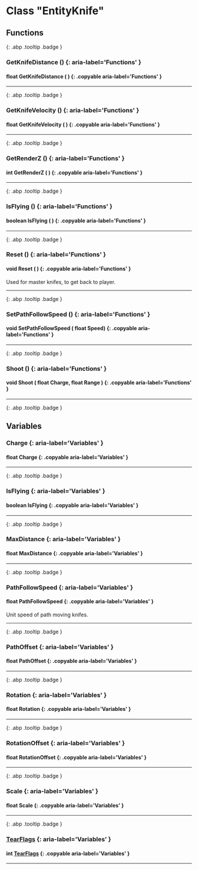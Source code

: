 # Class "EntityKnife"
## Functions
[ ](#){: .abp .tooltip .badge }
### GetKnifeDistance () {: aria-label='Functions' }
#### float GetKnifeDistance ( )  {: .copyable aria-label='Functions' }

___ 
[ ](#){: .abp .tooltip .badge }
### GetKnifeVelocity () {: aria-label='Functions' }
#### float GetKnifeVelocity ( )  {: .copyable aria-label='Functions' }

___ 
[ ](#){: .abp .tooltip .badge }
### GetRenderZ () {: aria-label='Functions' }
#### int GetRenderZ ( )  {: .copyable aria-label='Functions' }

___ 
[ ](#){: .abp .tooltip .badge }
### IsFlying () {: aria-label='Functions' }
#### boolean IsFlying ( )  {: .copyable aria-label='Functions' }

___ 
[ ](#){: .abp .tooltip .badge }
### Reset () {: aria-label='Functions' }
#### void Reset ( )  {: .copyable aria-label='Functions' }
Used for master knifes, to get back to player. 
___ 
[ ](#){: .abp .tooltip .badge }
### SetPathFollowSpeed () {: aria-label='Functions' }
#### void SetPathFollowSpeed ( float Speed)  {: .copyable aria-label='Functions' }

___ 
[ ](#){: .abp .tooltip .badge }
### Shoot () {: aria-label='Functions' }
#### void Shoot ( float Charge, float Range )  {: .copyable aria-label='Functions' }

___ 
[ ](#){: .abp .tooltip .badge }
## Variables
### Charge {: aria-label='Variables' }
#### float Charge  {: .copyable aria-label='Variables' }

___ 
[ ](#){: .abp .tooltip .badge }
### IsFlying {: aria-label='Variables' }
#### boolean IsFlying  {: .copyable aria-label='Variables' }

___ 
[ ](#){: .abp .tooltip .badge }
### MaxDistance {: aria-label='Variables' }
#### float MaxDistance  {: .copyable aria-label='Variables' }

___ 
[ ](#){: .abp .tooltip .badge }
### PathFollowSpeed {: aria-label='Variables' }
#### float PathFollowSpeed  {: .copyable aria-label='Variables' }
Unit speed of path moving knifes. 
___ 
[ ](#){: .abp .tooltip .badge }
### PathOffset {: aria-label='Variables' }
#### float PathOffset  {: .copyable aria-label='Variables' }

___ 
[ ](#){: .abp .tooltip .badge }
### Rotation {: aria-label='Variables' }
#### float Rotation  {: .copyable aria-label='Variables' }

___ 
[ ](#){: .abp .tooltip .badge }
### RotationOffset {: aria-label='Variables' }
#### float RotationOffset  {: .copyable aria-label='Variables' }

___ 
[ ](#){: .abp .tooltip .badge }
### Scale {: aria-label='Variables' }
#### float Scale  {: .copyable aria-label='Variables' }

___ 
[ ](#){: .abp .tooltip .badge }
### [TearFlags](../enums/TearFlags) {: aria-label='Variables' }
#### int [TearFlags](../enums/TearFlags)  {: .copyable aria-label='Variables' }

___ 
